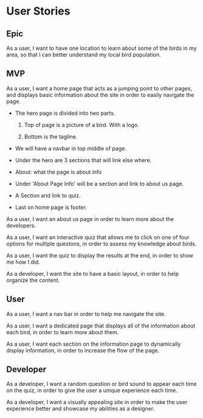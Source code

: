 # User Stories #


## Epic ##

As a user, I want to have one location to learn about some of the birds in my area, so that I can better understand my local bird population.

## MVP ##

As a user, I want a home page that acts as a jumping point to other pages, and displays basic information about the site in order to easily navigate the page.

  - The hero page is divided into two parts.
  
    1. Top of page is a picture of a bird. With a logo.
  
    2. Bottom is the tagline. 
  
  - We will have a navbar in top middle of page.
  
  - Under the hero are 3 sections that will link else where.
  
  - About: what the page is about info
  
  - Under 'About Page Info' will be a section and link to about us page.
  
  - A Section and link to quiz.
  
  - Last on home page is footer.
 
 
As a user, I want an about us page in order to learn more about the developers.

As a user, I want an interactive quiz that allows me to click on one of four options for multiple questons, in order to assess my knowledge about birds.

As a user, I want the quiz to display the results at the end, in order to show me how I did.

As a developer, I want the site to have a basic layout, in order to help organize the content.

## User ##

As a user, I want a nav bar in order to help me navigate the site.

As a user, I want a dedicated page that displays all of the information about each bird, in order to learn more about them.

As a user, I want each section on the information page to dynamically display information, in order to increase the flow of the page.

## Developer ##

As a developer, I want a random question or bird sound to appear each time on the quiz, in order to give the user a unique experience each time.

As a developer, I want a visually appealing site in order to make the user experience better and showcase my abilities as a designer.
